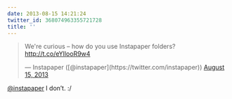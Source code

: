 ```yaml
---
date: 2013-08-15 14:21:24
twitter_id: 368074963355721728
title: ''
---
```


<blockquote class="twitter-tweet"><p lang="en" dir="ltr">We&#39;re curious – how do you use Instapaper folders? <a href="http://t.co/eYIlooR9w4">http://t.co/eYIlooR9w4</a></p>&mdash; Instapaper ([@instapaper](https://twitter.com/instapaper)) <a href="https://twitter.com/instapaper/status/368054938464550912?ref_src=twsrc%5Etfw">August 15, 2013</a></blockquote>
<script async src="https://platform.twitter.com/widgets.js" charset="utf-8"></script>

[@instapaper](https://twitter.com/instapaper) I don’t. :/
